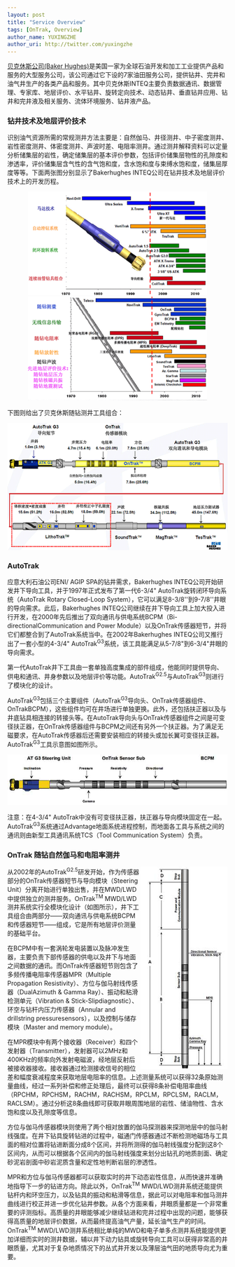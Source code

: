 ```yaml
---
layout: post
title: "Service Overview"
tags: [OnTrak, Overview]
author_name: YUXINGZHE
author_uri: http://twitter.com/yuxingzhe
---
```


[贝克休斯公司(Baker Hughes)](http://http://www.bakerhughes.com/)是美国一家为全球石油开发和加工工业提供产品和服务的大型服务公司，该公司通过它下设的7家油田服务公司，提供钻井、完井和油气井生产的各类产品和服务。其中贝克休斯INTEQ主要负责数据通讯、数据管理、专家库、地层评价、水平钻井、旋转定向技术、动态钻井、垂直钻井应用、钻井和完井液及相关服务、流体环境服务、钻井液产品。

### 钻井技术及地层评价技术 ###

识别油气资源所需的常规测井方法主要是：自然伽马、井径测井、中子密度测井、岩性密度测井、体密度测井、声波时差、电阻率测井。通过测井解释资料可以定量分析储集层的岩性，确定储集层的基本评价参数，包括评价储集层物性的孔隙度和渗透率，评价储集层含气性的含气饱和度，含水饱和度与束缚水饱和度，储集层厚度等等。下面两张图分别显示了Bakerhughes INTEQ公司在钻井技术及地层评价技术上的开发历程。

<p style="text-align:center"> <img src="/images/posts/2013-12-14/DrillingTech.png" alt="Drilling Technology" style="width:410px">
<img src="/images/posts/2013-12-14/FormationEvalTech.png" alt="Formation Evaluation Technology" style="width:410px"> </p>

下图则给出了贝克休斯随钻测井工具组合：

<img class="aligncenter" src="/images/posts/2013-12-14/AWD-HBA.png" alt="BHA apllied with AWD">

### AutoTrak ###

应意大利石油公司ENI/ AGIP SPA的钻井需求，Bakerhughes INTEQ公司开始研发井下导向工具，并于1997年正式发布了第一代6-3/4" AutoTrak旋转闭环导向系统（AutoTrak Rotary Closed-Loop System），它可以满足8-3/8''到9-7/8''井眼的导向需求。此后，Bakerhughes INTEQ公司继续在井下导向工具上加大投入进行开发，在2000年先后推出了双向通讯与供电系统BCPM（Bi-directionalCommunication and Power Module）以及OnTrak传感器短节，并将它们都整合到了AutoTrak系统当中。在2002年Bakerhughes INTEQ公司又推行出了一套小型的4-3/4" AutoTrak<sup>G3</sup>系统，该工具能满足从5-7/8"到6-3/4"井眼的导向需求。

第一代AutoTrak井下工具由一套单独高度集成的部件组成，他能同时提供导向、供电和通讯、井身参数以及地层评价等功能。AutoTrak<sup>G2.5</sup>与AutoTrak<sup>G3</sup>则进行了模块化的设计。

AutoTrak<sup>G3</sup>包括三个主要组件（AutoTrak<sup>G3</sup>导向头、OnTrak传感器组件、OnTrakBCPM），这些组件均可在井场进行单独更换。此外，还包括扶正器以及与井底钻具相连接的转接头等。在AutoTrak导向头与OnTrak传感器组件之间是可变径扶正器，在OnTrak传感器组件与BCPM之间还有另外一个扶正器。为了满足无磁要求，在AutoTrak传感器后还需要安装相应的转接头或加长翼可变径扶正器。AutoTrak<sup>G3</sup>工具示意图如图所示。

<img class="aligncenter" src="/images/posts/2013-12-14/AutoTrakG3.jpg" alt="AutoTrak G3">

注意：在4-3/4" AutoTrak中没有可变径扶正器，扶正器与导向模块固定在一起。AutoTrak<sup>G3</sup>系统通过Advantage地面系统进程控制，而地面各工具与系统之间的通讯则由新型工具通讯系统TCS（Tool Communication System）负责。

### OnTrak 随钻自然伽马和电阻率测井 ###

<img src="/images/posts/2013-12-14/OnTrak.jpg" alt="OnTrak" style = "float:right">

从2002年的AutoTrak<sup>G2.5</sup>研发开始，作为传感器部分的OnTrak传感器短节与导向模块（Steering Unit）分离开始进行单独出售，并在MWD/LWD中提供独立的测井服务。OnTrak<sup>TM</sup> MWD/LWD测井系统实行全模块化设计（如图所示），井下工具组合由两部分——双向通讯与供电系统BCPM和传感器短节——组成，它是所有地层评价测量的基础平台。

在BCPM中有一套涡轮发电装置以及脉冲发生器，主要负责下部传感器的供电以及井下与地面之间数据的通讯。而OnTrak传感器短节则包含了多频传播电阻率传感器MPR（Multiple Propagation Resistivity）、方位与伽马射线传感器（DualAzimuth & Gamma Ray）、振动和粘滑检测单元（Vibration & Stick-Slipdiagnostic）、环空与钻杆内压力传感器（Annular and drillstring pressuresensors），以及控制与储存模块（Master and memory module）。

在MPR模块中有两个接收器（Receiver）和四个发射器（Transmitter），发射器可以2MHz和400KHz的频率向外发射电磁波，经地层反射后被接收器接收。接收器通过检测接收信号的相位差和幅度衰减程度来获取地层电阻率的信息。上述测量系统可以获得32条原始测量曲线，经过一系列补偿和修正处理后，最终可以获得8条补偿电阻率曲线（RPCHM，RPCHSM，RACHM，RACHSM，RPCLM，RPCLSM，RACLM，RACLSM）。通过分析这8条曲线即可获取井眼周围地层的岩性、储油物性、含水饱和度以及孔隙度等信息。

方位与伽马传感器模块则使用了两个相对放置的伽马探测器来探测地层中的伽马射线强度。在井下钻具旋转钻进的过程中，磁通门传感器通过不断检测地磁场与工具面的相对位置将钻进断面分成8个区间，并将所测得的伽马射线强度分配到这8个区间内，从而可以根据各个区间内的伽马射线强度来划分出钻孔的地质剖面、确定砂泥岩剖面中砂岩泥质含量和定性地判断岩层的渗透性。

MPR和方位与伽马传感器都可以获取实时的井下动态岩性信息，从而快速并准确地指导下一步的钻进方向。除此以外，OnTrak<sup>TM</sup> MWD/LWD测井系统还能提供钻杆内和环空压力，以及钻具的振动和粘滑等信息，据此可以对电阻率和伽马测井曲线进行校正并进一步优化钻井参数。从各个方面来看，井眼质量都是一个非常重要的评测指标。高质量的井眼能够减少继续钻进和完井过程中出现的问题，能够获得高质量的地层评价数据，从而最终提高油气产量，延长油气生产的时间。OnTrak<sup>TM</sup> MWD/LWD测井系统相比单纯的MWD和电子单多点测井系统能提供更加详细而实时的测井数据，辅以井下动力钻具或旋转导向工具可以获得非常高的井眼质量，尤其对于复杂地质情况下的丛式井开发以及薄层油气田的地质导向尤为重要。
